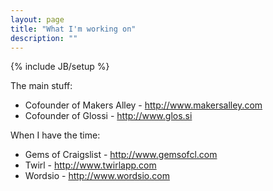 ```yaml
---
layout: page
title: "What I'm working on"
description: ""
---
```

{% include JB/setup %}

The main stuff:

- Cofounder of Makers Alley - <a href="http://www.makersalley.com">http://www.makersalley.com</a>
- Cofounder of Glossi - <a href="http://www.glos.si">http://www.glos.si</a>


When I have the time:

- Gems of Craigslist - <a href="http://www.gemsofcl.com">http://www.gemsofcl.com</a>
- Twirl - <a href="http://www.twirlapp.com">http://www.twirlapp.com</a>
- Wordsio - <a href="http://www.wordsio.com">http://www.wordsio.com</a>